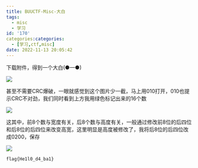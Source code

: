 ```yaml
---
title: BUUCTF-Misc-大白
tags:
  - misc
  - 学习
id: '170'
categories:categories:
  - [学习,ctf,misc]
date: 2022-11-13 20:05:42
---
```


下载附件，得到一个大白(●—●)

![](https://pic.niaoluo.top/%E7%BD%91%E7%AB%99%E8%B0%83%E7%94%A8/misc%E9%9C%80%E8%A6%81/BUUCTF-Misc-%E4%BD%A0%E7%AB%9F%E7%84%B6%E8%B5%B6%E6%88%91%E8%B5%B0/image-7.png)

甚至不需要CRC爆破，一眼就感觉到这个图片少一截，马上用010打开，010也提示CRC不对劲，我们同时看到上方我用绿色标记出来的16个数

![](https://pic.niaoluo.top/%E7%BD%91%E7%AB%99%E8%B0%83%E7%94%A8/misc%E9%9C%80%E8%A6%81/BUUCTF-Misc-%E4%BD%A0%E7%AB%9F%E7%84%B6%E8%B5%B6%E6%88%91%E8%B5%B0/%E5%B1%8F%E5%B9%95%E6%88%AA%E5%9B%BE-2022-11-13-195328-1024x652.jpg)

这其中，前8个数与宽度有关，后8个数与高度有关，一般通过修改前8位的后四位和后8位的后四位来改变高宽，这里明显是高度被修改了，我将后8位的后四位改成0200，保存

![](https://pic.niaoluo.top/%E7%BD%91%E7%AB%99%E8%B0%83%E7%94%A8/misc%E9%9C%80%E8%A6%81/BUUCTF-Misc-%E4%BD%A0%E7%AB%9F%E7%84%B6%E8%B5%B6%E6%88%91%E8%B5%B0/image-8-1024x721.png)

```
flag{He1l0_d4_ba1}
```